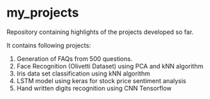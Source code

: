 # my_projects
Repository containing highlights of the projects developed so far.

It contains following projects:
1. Generation of FAQs from 500 questions.
2. Face Recognition (Olivetti Dataset) using PCA and kNN algorithm
3. Iris data set classification using kNN algorithm
4. LSTM model using keras for stock price sentiment analysis
5. Hand written digits recognition using CNN Tensorflow

